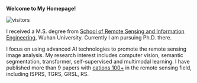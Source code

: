 **Welcome to My Homepage!** 

![visitors](https://visitor-badge.glitch.me/badge?page_id=wanglibo1995.github.io)

I received a M.S. degree from [School of Remote Sensing and Information Engineering](https://rsgis.whu.edu.cn/), Wuhan University. Currently I am pursuing Ph.D. there. 

I focus on using advanced AI technologies to promote the remote sensing image analysis. My research interest includes computer vision, semantic segmentation, transformer, self-supervised and multimodal learning. I have published more than 9 papers with [cations 100+](https://scholar.google.com/citations?user=ywBbW7AAAAAJ) in the remote sensing field, including ISPRS, TGRS, GRSL, RS. 
